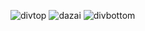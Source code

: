 ![divtop](https://github.com/user-attachments/assets/8626c0ba-807f-4972-b6c7-0e1e6701e402)
![ dazai](https://github.com/user-attachments/assets/f3952fa5-7242-474a-9444-557a37c0fa95)
![divbottom](https://github.com/user-attachments/assets/3befb144-8505-478d-9b09-dab4b62aad0d)

